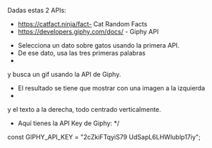 Dadas estas 2 APIs:
- https://catfact.ninja/fact- Cat Random Facts
- https://developers.giphy.com/docs/ - Giphy API
* Selecciona un dato sobre gatos usando la primera API.
* De ese dato, usa las tres primeras palabras
*
y busca un gif usando la API de Giphy.
* El resultado se tiene que mostrar con una imagen a la izquierda
*
y el texto a la derecha, todo centrado verticalmente.
* Aquí tienes la API Key de Giphy:
*/

const GIPHY_API_KEY = "2cZkiFTqyiS79 UdSapL6LHWlublp17iy";